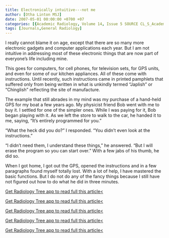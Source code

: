 ```yaml
---
title: Electronically intuitive---not me
author: [Otha Linton MSJ]
date: 2007-05-01 00:00:00 +0700 +07
categories: [{Academic Radiology, Volume 14, Issue 5 SOURCE CL_S_AcademicRadiologyVolume14Issue5 1}]
tags: [Journals,General Radiology]
---
```

I really cannot blame it on age, except that there are so many more electronic gadgets and computer applications each year. But I am not intuitive in addressing most of these electronic things that are now part of everyone’s life including mine.

This goes for computers, for cell phones, for television sets, for GPS units, and even for some of our kitchen appliances. All of these come with instructions. Until recently, such instructions came in printed pamphlets that suffered only from being written in what is unkindly termed “Japlish” or “Chinglish” reflecting the site of manufacture.

The example that still abrades in my mind was my purchase of a hand-held GPS for my boat a few years ago. My physicist friend Bob went with me to buy it. I settled for one of the simpler ones. While I was paying for it, Bob began playing with it. As we left the store to walk to the car, he handed it to me, saying, “It’s entirely programmed for you.”

“What the heck did you do?” I responded. “You didn’t even look at the instructions.”

“I didn’t need them, I understand these things,” he answered. “But I will erase the program so you can start over.” With a few jabs of his thumb, he did so.

When I got home, I got out the GPS, opened the instructions and in a few paragraphs found myself totally lost. With a lot of help, I have mastered the basic functions. But I do not do any of the fancy things because I still have not figured out how to do what he did in three minutes.

[Get Radiology Tree app to read full this article<](https://clinicalpub.com/app)

[Get Radiology Tree app to read full this article<](https://clinicalpub.com/app)

[Get Radiology Tree app to read full this article<](https://clinicalpub.com/app)

[Get Radiology Tree app to read full this article<](https://clinicalpub.com/app)

[Get Radiology Tree app to read full this article<](https://clinicalpub.com/app)